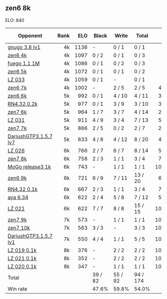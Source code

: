 ## zen6 8k ##

ELO: 840

Opponent | Rank | ELO | Black | Write | Total | Win rate
---------|-----:|----:|-------|-------|-------|-------:
[gnugo 3.8 lv1](gnugo%203.8%20lv1.md) | 4k | 1136 | - | 0 / 1 | 0 / 1 | 0.0%
[zen6 4k](zen6%204k.md) | 4k | 1097 | 0 / 2 | 0 / 1 | 0 / 3 | 0.0%
[fuego 1.1 1M](fuego%201.1%201M.md) | 4k | 1086 | 0 / 1 | 0 / 2 | 0 / 3 | 0.0%
[zen6 5k](zen6%205k.md) | 4k | 1072 | 0 / 1 | 0 / 1 | 0 / 2 | 0.0%
[LZ 033](LZ%20033.md) | 4k | 1059 | 0 / 1 | - | 0 / 1 | 0.0%
[zen6 7k](zen6%207k.md) | 4k | 1002 | - | 2 / 5 | 2 / 5 | 40.0%
[zen6 6k](zen6%206k.md) | 5k | 992 | 0 / 1 | 4 / 10 | 4 / 11 | 36.4%
[RN4.32 0.2k](RN4.32%200.2k.md) | 5k | 977 | 0 / 1 | 3 / 9 | 3 / 10 | 30.0%
[zen7 6k](zen7%206k.md) | 5k | 964 | 1 / 7 | 3 / 7 | 4 / 14 | 28.6%
[LZ 031](LZ%20031.md) | 5k | 911 | 4 / 9 | 3 / 4 | 7 / 13 | 53.8%
[zen7 7k](zen7%207k.md) | 5k | 866 | 2 / 5 | 0 / 2 | 2 / 7 | 28.6%
[DariushGTP3.1.5.7 lv7](DariushGTP3.1.5.7%20lv7.md) | 5k | 833 | 4 / 8 | 4 / 12 | 8 / 20 | 40.0%
[LZ 026](LZ%20026.md) | 6k | 766 | 2 / 7 | 6 / 7 | 8 / 14 | 57.1%
[zen7 8k](zen7%208k.md) | 6k | 758 | 2 / 3 | 1 / 1 | 3 / 4 | 75.0%
[MoGo release3 1k](MoGo%20release3%201k.md) | 6k | 743 | - | 1 / 1 | 1 / 1 | 100.0%
[zen6 9k](zen6%209k.md) | 6k | 721 | 6 / 9 | 7 / 11 | 13 / 20 | 65.0%
[RN4.32 0.1k](RN4.32%200.1k.md) | 6k | 667 | 2 / 3 | 1 / 1 | 3 / 4 | 75.0%
[aya 6.34](aya%206.34.md) | 6k | 622 | 2 / 4 | 5 / 8 | 7 / 12 | 58.3%
[LZ 021](LZ%20021.md) | 6k | 622 | 7 / 7 | 8 / 8 | 15 / 15 | 100.0%
[zen7 9k](zen7%209k.md) | 7k | 573 | - | 1 / 1 | 1 / 1 | 100.0%
[zen7 10k](zen7%2010k.md) | 7k | 563 | 3 / 3 | - | 3 / 3 | 100.0%
[DariushGTP3.1.5.7 lv1](DariushGTP3.1.5.7%20lv1.md) | 7k | 550 | 4 / 4 | 1 / 1 | 5 / 5 | 100.0%
[LZ 019 0.1k](LZ%20019%200.1k.md) | 8k | 376 | - | 2 / 2 | 2 / 2 | 100.0%
[LZ 021 0.1k](LZ%20021%200.1k.md) | 8k | 352 | - | 2 / 2 | 2 / 2 | 100.0%
[LZ 020 0.1k](LZ%20020%200.1k.md) | 8k | 347 | - | 1 / 1 | 1 / 1 | 100.0%
Total | | | 39 / 82 | 55 / 92 | 94 / 174 | 
Win rate| | | 47.6% | 59.8% | 54.0% | 
